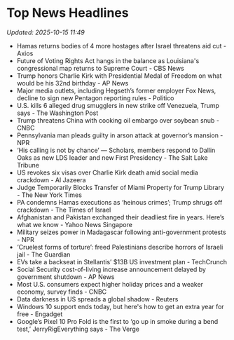 # Top News Headlines

_Updated: 2025-10-15 11:49_

- Hamas returns bodies of 4 more hostages after Israel threatens aid cut - Axios
- Future of Voting Rights Act hangs in the balance as Louisiana's congressional map returns to Supreme Court - CBS News
- Trump honors Charlie Kirk with Presidential Medal of Freedom on what would be his 32nd birthday - AP News
- Major media outlets, including Hegseth’s former employer Fox News, decline to sign new Pentagon reporting rules - Politico
- U.S. kills 6 alleged drug smugglers in new strike off Venezuela, Trump says - The Washington Post
- Trump threatens China with cooking oil embargo over soybean snub - CNBC
- Pennsylvania man pleads guilty in arson attack at governor’s mansion - NPR
- ‘His calling is not by chance’ — Scholars, members respond to Dallin Oaks as new LDS leader and new First Presidency - The Salt Lake Tribune
- US revokes six visas over Charlie Kirk death amid social media crackdown - Al Jazeera
- Judge Temporarily Blocks Transfer of Miami Property for Trump Library - The New York Times
- PA condemns Hamas executions as ‘heinous crimes’; Trump shrugs off crackdown - The Times of Israel
- Afghanistan and Pakistan exchanged their deadliest fire in years. Here’s what we know - Yahoo News Singapore
- Military seizes power in Madagascar following anti-government protests - NPR
- ‘Cruelest forms of torture’: freed Palestinians describe horrors of Israeli jail - The Guardian
- EVs take a backseat in Stellantis’ $13B US investment plan - TechCrunch
- Social Security cost-of-living increase announcement delayed by government shutdown - AP News
- Most U.S. consumers expect higher holiday prices and a weaker economy, survey finds - CNBC
- Data darkness in US spreads a global shadow - Reuters
- Windows 10 support ends today, but here's how to get an extra year for free - Engadget
- Google’s Pixel 10 Pro Fold is the first to ‘go up in smoke during a bend test,’ JerryRigEverything says - The Verge